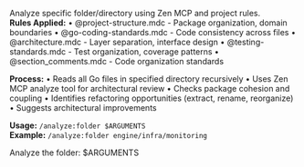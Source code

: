 Analyze specific folder/directory using Zen MCP and project rules.  
**Rules Applied:**
• @project-structure.mdc - Package organization, domain boundaries
• @go-coding-standards.mdc - Code consistency across files
• @architecture.mdc - Layer separation, interface design
• @testing-standards.mdc - Test organization, coverage patterns
• @section_comments.mdc - Code organization standards

**Process:**
• Reads all Go files in specified directory recursively
• Uses Zen MCP analyze tool for architectural review
• Checks package cohesion and coupling
• Identifies refactoring opportunities (extract, rename, reorganize)
• Suggests architectural improvements

**Usage:** `/analyze:folder $ARGUMENTS`  
**Example:** `/analyze:folder engine/infra/monitoring`

Analyze the folder: $ARGUMENTS
